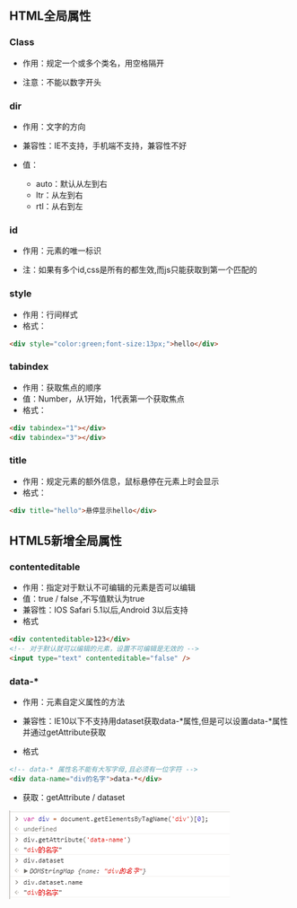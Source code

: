 ## HTML全局属性

### Class

* 作用：规定一个或多个类名，用空格隔开

* 注意：不能以数字开头

### dir

* 作用：文字的方向

* 兼容性：IE不支持，手机端不支持，兼容性不好

* 值：

  * auto：默认从左到右  
  * ltr：从左到右  
  * rtl：从右到左

### id

* 作用：元素的唯一标识

* 注：如果有多个id,css是所有的都生效,而js只能获取到第一个匹配的

### style

* 作用：行间样式
* 格式：

```markdown
<div style="color:green;font-size:13px;">hello</div>
```

### tabindex

* 作用：获取焦点的顺序
* 值：Number，从1开始，1代表第一个获取焦点
* 格式：

```markdown
<div tabindex="1"></div>
<div tabindex="3"></div>
```

### title

* 作用：规定元素的额外信息，鼠标悬停在元素上时会显示
* 格式：

```markdown
<div title="hello">悬停显示hello</div>
```

## HTML5新增全局属性

### contenteditable

* 作用：指定对于默认不可编辑的元素是否可以编辑
* 值：true / false ,不写值默认为true
* 兼容性：IOS Safari 5.1以后,Android 3以后支持
* 格式

```markdown
<div contenteditable>123</div>
<!-- 对于默认就可以编辑的元素，设置不可编辑是无效的 -->
<input type="text" contenteditable="false" />
```

### data-\*

* 作用：元素自定义属性的方法

* 兼容性：IE10以下不支持用dataset获取data-\*属性,但是可以设置data-\*属性并通过getAttribute获取

* 格式

```markdown
<!-- data-* 属性名不能有大写字母,且必须有一位字符 -->
<div data-name="div的名字">data-*</div>
```

* 获取：getAttribute / dataset

![](/assets/1.png)



